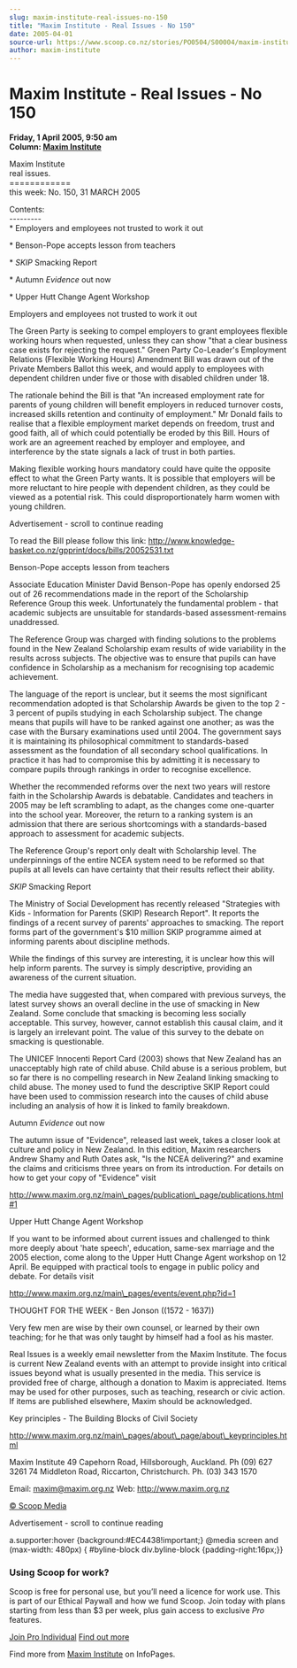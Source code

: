 ```yaml
---
slug: maxim-institute-real-issues-no-150
title: "Maxim Institute - Real Issues - No 150"
date: 2005-04-01
source-url: https://www.scoop.co.nz/stories/PO0504/S00004/maxim-institute-real-issues-no-150.htm
author: maxim-institute
---
```

Maxim Institute - Real Issues - No 150
======================================

**Friday, 1 April 2005, 9:50 am**  
**Column: [Maxim Institute](https://info.scoop.co.nz/Maxim_Institute)**

Maxim Institute  
real issues.  
\============  
this week: No. 150, 31 MARCH 2005

Contents:  
\---------  
\* Employers and employees not trusted to work it out

\* Benson-Pope accepts lesson from teachers

\* _SKIP_ Smacking Report

\* Autumn _Evidence_ out now

\* Upper Hutt Change Agent Workshop

Employers and employees not trusted to work it out

The Green Party is seeking to compel employers to grant employees flexible working hours when requested, unless they can show "that a clear business case exists for rejecting the request." Green Party Co-Leader's Employment Relations (Flexible Working Hours) Amendment Bill was drawn out of the Private Members Ballot this week, and would apply to employees with dependent children under five or those with disabled children under 18.

The rationale behind the Bill is that "An increased employment rate for parents of young children will benefit employers in reduced turnover costs, increased skills retention and continuity of employment." Mr Donald fails to realise that a flexible employment market depends on freedom, trust and good faith, all of which could potentially be eroded by this Bill. Hours of work are an agreement reached by employer and employee, and interference by the state signals a lack of trust in both parties.

Making flexible working hours mandatory could have quite the opposite effect to what the Green Party wants. It is possible that employers will be more reluctant to hire people with dependent children, as they could be viewed as a potential risk. This could disproportionately harm women with young children.

Advertisement - scroll to continue reading





To read the Bill please follow this link: http://www.knowledge-basket.co.nz/gpprint/docs/bills/20052531.txt

Benson-Pope accepts lesson from teachers

Associate Education Minister David Benson-Pope has openly endorsed 25 out of 26 recommendations made in the report of the Scholarship Reference Group this week. Unfortunately the fundamental problem - that academic subjects are unsuitable for standards-based assessment-remains unaddressed.

The Reference Group was charged with finding solutions to the problems found in the New Zealand Scholarship exam results of wide variability in the results across subjects. The objective was to ensure that pupils can have confidence in Scholarship as a mechanism for recognising top academic achievement.

The language of the report is unclear, but it seems the most significant recommendation adopted is that Scholarship Awards be given to the top 2 - 3 percent of pupils studying in each Scholarship subject. The change means that pupils will have to be ranked against one another; as was the case with the Bursary examinations used until 2004. The government says it is maintaining its philosophical commitment to standards-based assessment as the foundation of all secondary school qualifications. In practice it has had to compromise this by admitting it is necessary to compare pupils through rankings in order to recognise excellence.

Whether the recommended reforms over the next two years will restore faith in the Scholarship Awards is debatable. Candidates and teachers in 2005 may be left scrambling to adapt, as the changes come one-quarter into the school year. Moreover, the return to a ranking system is an admission that there are serious shortcomings with a standards-based approach to assessment for academic subjects.

The Reference Group's report only dealt with Scholarship level. The underpinnings of the entire NCEA system need to be reformed so that pupils at all levels can have certainty that their results reflect their ability.

_SKIP_ Smacking Report

The Ministry of Social Development has recently released "Strategies with Kids - Information for Parents (SKIP) Research Report". It reports the findings of a recent survey of parents' approaches to smacking. The report forms part of the government's $10 million SKIP programme aimed at informing parents about discipline methods.

While the findings of this survey are interesting, it is unclear how this will help inform parents. The survey is simply descriptive, providing an awareness of the current situation.

The media have suggested that, when compared with previous surveys, the latest survey shows an overall decline in the use of smacking in New Zealand. Some conclude that smacking is becoming less socially acceptable. This survey, however, cannot establish this causal claim, and it is largely an irrelevant point. The value of this survey to the debate on smacking is questionable.

The UNICEF Innocenti Report Card (2003) shows that New Zealand has an unacceptably high rate of child abuse. Child abuse is a serious problem, but so far there is no compelling research in New Zealand linking smacking to child abuse. The money used to fund the descriptive SKIP Report could have been used to commission research into the causes of child abuse including an analysis of how it is linked to family breakdown.

Autumn _Evidence_ out now

The autumn issue of "Evidence", released last week, takes a closer look at culture and policy in New Zealand. In this edition, Maxim researchers Andrew Shamy and Ruth Oates ask, "Is the NCEA delivering?" and examine the claims and criticisms three years on from its introduction. For details on how to get your copy of "Evidence" visit

http://www.maxim.org.nz/main\_pages/publication\_page/publications.html#1

Upper Hutt Change Agent Workshop

If you want to be informed about current issues and challenged to think more deeply about 'hate speech', education, same-sex marriage and the 2005 election, come along to the Upper Hutt Change Agent workshop on 12 April. Be equipped with practical tools to engage in public policy and debate. For details visit

http://www.maxim.org.nz/main\_pages/events/event.php?id=1

THOUGHT FOR THE WEEK - Ben Jonson ((1572 - 1637))

Very few men are wise by their own counsel, or learned by their own teaching; for he that was only taught by himself had a fool as his master.

Real Issues is a weekly email newsletter from the Maxim Institute. The focus is current New Zealand events with an attempt to provide insight into critical issues beyond what is usually presented in the media. This service is provided free of charge, although a donation to Maxim is appreciated. Items may be used for other purposes, such as teaching, research or civic action. If items are published elsewhere, Maxim should be acknowledged.

Key principles - The Building Blocks of Civil Society

http://www.maxim.org.nz/main\_pages/about\_page/about\_keyprinciples.html

Maxim Institute 49 Capehorn Road, Hillsborough, Auckland. Ph (09) 627 3261 74 Middleton Road, Riccarton, Christchurch. Ph. (03) 343 1570

Email: maxim@maxim.org.nz Web: http://www.maxim.org.nz

  

[© Scoop Media](http://www.scoop.co.nz/about/terms.html)  

Advertisement - scroll to continue reading



a.supporter:hover {background:#EC4438!important;} @media screen and (max-width: 480px) { #byline-block div.byline-block {padding-right:16px;}}

### Using Scoop for work?

Scoop is free for personal use, but you’ll need a licence for work use. This is part of our Ethical Paywall and how we fund Scoop. Join today with plans starting from less than $3 per week, plus gain access to exclusive _Pro_ features.  
  
[Join Pro Individual](https://pro.scoop.co.nz/Individual/?from=ProIn24) [Find out more](https://pro.scoop.co.nz/using-scoop-for-work/?from=ProIn24)

Find more from [Maxim Institute](https://info.scoop.co.nz/Maxim_Institute) on InfoPages.